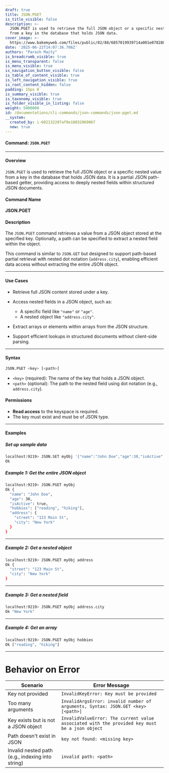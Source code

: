 ```yaml
---
draft: true
title: JSON.PGET
is_title_visible: false
description: >-
  JSON.PGET is used to retrieve the full JSON object or a specific nested value
  from a key in the database that holds JSON data.
cover_image: >-
  https://www.bakemyweb.com/files/public/82/88/6857019939714a001e078288/i/5c/5e/685701b8a14834001f8a5c5e/original?name=logo-large.png&mimetype=image/png&cd=inline
date: '2025-06-22T14:07:36.706Z'
authors: "Parash Maity"
is_breadcrumb_visible: true
is_menu_transparent: false
is_menu_visible: true
is_navigation_button_visible: false
is_table_of_content_visible: true
is_left_navigation_visible: true
is_root_content_hidden: false
padding: 15px 0
is_summary_visible: true
is_taxonomy_visible: true
is_folder_visible_in_listing: false
weight: 5000000
id: /documentations/cli-commands/json-commands/json-pget.md
__system:
  created_by: i-602132207af9e10032069067
  new: true
---
```

#### **Command**: `JSON.PGET`

---

#### **Overview**

`JSON.PGET` is used to retrieve the full JSON object or a specific nested value from a key in the database that holds JSON data. It is a partial JSON path-based getter, providing access to deeply nested fields within structured JSON documents.


#### **Command Name**

**JSON.PGET**

#### **Description**

The `JSON.PGET` command retrieves a value from a JSON object stored at the specified key. Optionally, a path can be specified to extract a nested field within the object.

This command is similar to `JSON.GET` but designed to support path-based partial retrieval with nested dot notation (`address.city`), enabling efficient data access without extracting the entire JSON object.

---

#### **Use Cases**

* Retrieve full JSON content stored under a key.
* Access nested fields in a JSON object, such as:

  * A specific field like `"name"` or `"age"`.
  * A nested object like `"address.city"`.
* Extract arrays or elements within arrays from the JSON structure.
* Support efficient lookups in structured documents without client-side parsing.

---

#### **Syntax**

```bash
JSON.PGET <key> [<path>]
```

* `<key>` (required): The name of the key that holds a JSON object.
* `<path>` (optional): The path to the nested field using dot notation (e.g., `address.city`).

#### **Permissions**

* **Read access** to the keyspace is required.
* The key must exist and must be of JSON type.

---

#### **Examples**

##### Set up sample data

```bash
localhost:9219> JSON.SET myObj '{"name":"John Doe","age":30,"isActive":true,"hobbies":["reading","hiking"],"address":{"street":"123 Main St","city":"New York"}}'
Ok
```

##### Example 1: Get the entire JSON object

```bash
localhost:9219> JSON.PGET myObj
Ok {
  "name": "John Doe",
  "age": 30,
  "isActive": true,
  "hobbies": ["reading", "hiking"],
  "address": {
    "street": "123 Main St",
    "city": "New York"
  }
}
```

---

##### Example 2: Get a nested object

```bash
localhost:9219> JSON.PGET myObj address
Ok {
  "street": "123 Main St",
  "city": "New York"
}
```

---

##### Example 3: Get a nested field

```bash
localhost:9219> JSON.PGET myObj address.city
Ok "New York"
```

---

##### Example 4: Get an array

```bash
localhost:9219> JSON.PGET myObj hobbies
Ok ["reading", "hiking"]
```

---

# **Behavior on Error**

| **Scenario**                                     | **Error Message**                                                                             |
| ------------------------------------------------ | --------------------------------------------------------------------------------------------- |
| Key not provided                                 | `InvalidKeyError: Key must be provided`                                                       |
| Too many arguments                               | `InvalidArgsError: invalid number of arguments, Syntax: JSON.GET <key> [<path>]`              |
| Key exists but is not a JSON object              | `InvalidValueError: The current value associated with the provided key must be a json object` |
| Path doesn't exist in JSON                       | `key not found: <missing key>`                                                                |
| Invalid nested path (e.g., indexing into string) | `invalid path: <path>`                                                                        |
